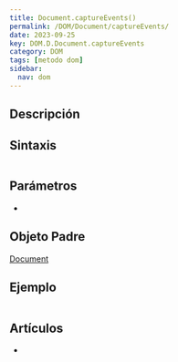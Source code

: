 ```yaml
---
title: Document.captureEvents()
permalink: /DOM/Document/captureEvents/
date: 2023-09-25
key: DOM.D.Document.captureEvents
category: DOM
tags: [metodo dom]
sidebar:
  nav: dom
---
```


## Descripción


## Sintaxis


```javascript

```


## Parámetros

- 

## Objeto Padre


[Document](https://www.w3api.com/DOM/Document/)


## Ejemplo


```javascript

```


## Artículos

- 
